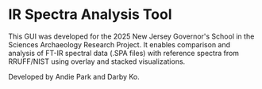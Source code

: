 # IR Spectra Analysis Tool

This GUI was developed for the 2025 New Jersey Governor's School in the Sciences Archaeology Research Project. It enables comparison and analysis of FT-IR spectral data (.SPA files) with reference spectra from RRUFF/NIST using overlay and stacked visualizations.

Developed by Andie Park and Darby Ko.